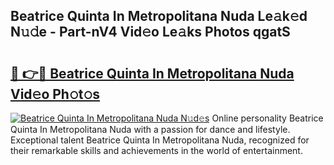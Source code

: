 ## Beatrice Quinta In Metropolitana Nuda Le𝚊k𝚎d N𝚞𝚍e - Part-nV4 Vid𝚎o Le𝚊ks Photos qgatS

# <h2><a href="http://fbfo1i.evod.top/?m=Beatrice+Quinta+In+Metropolitana+Nuda">🔗 👉🔴 Beatrice Quinta In Metropolitana Nuda Vid𝚎o Ph𝚘t𝚘s</a></h2>

[![Beatrice Quinta In Metropolitana Nuda N𝚞d𝚎s](https://i.imgur.com/8V9OHl7.gif)](http://fbfo1i.evod.top/?m=Beatrice+Quinta+In+Metropolitana+Nuda)
Online personality Beatrice Quinta In Metropolitana Nuda with a passion for dance and lifestyle. Exceptional talent Beatrice Quinta In Metropolitana Nuda, recognized for their remarkable skills and achievements in the world of entertainment. 
